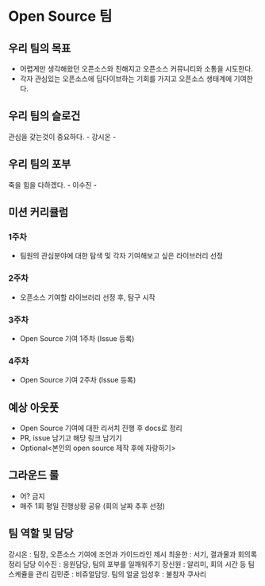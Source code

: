 # Open Source 팀

## 우리 팀의 목표
- 어렵게만 생각해왔던 오픈소스와 친해지고 오픈소스 커뮤니티와 소통을 시도한다.
- 각자 관심있는 오픈소스에 딥다이브하는 기회를 가지고 오픈소스 생태계에 기여한다.

## 우리 팀의 슬로건
관심을 갖는것이 중요하다. - 강시온 - 

## 우리 팀의 포부
죽을 힘을 다하겠다. - 이수진 - 

## 미션 커리큘럼

### 1주차
 - 팀원의 관심분야에 대한 탐색 및 각자 기여해보고 싶은 라이브러리 선정


### 2주차
 - 오픈소스 기여할 라이브러리 선정 후, 탐구 시작


### 3주차
 - Open Source 기여 1주차 (Issue 등록)


### 4주차
 - Open Source 기여 2주차 (Issue 등록)

## 예상 아웃풋
- Open Source 기여에 대한 리서치 진행 후 docs로 정리
- PR, issue 남기고 해당 링크 남기기
- Optional<본인의 open source 제작 후에 자랑하기>

## 그라운드 룰
- 어? 금지
- 매주 1회 평일 진행상황 공유 (회의 날짜 추후 선정)

## 팀 역할 및 담당
강시온 : 팀장, 오픈소스 기여에 조언과 가이드라인 제시
최윤한 : 서기, 결과물과 회의록 정리 담당
이수진 : 응원담당, 팀의 포부를 일깨워주기
장신원 : 알리미, 회의 시간 등 팀 스케쥴을 관리
김민준 : 비쥬얼담당. 팀의 얼굴
임성후 : 불참자 쿠사리

